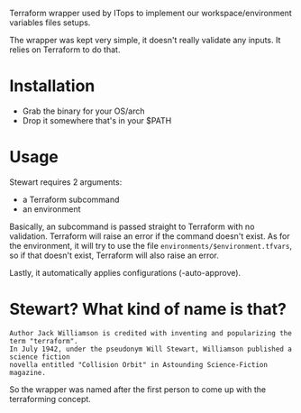 Terraform wrapper used by ITops to implement our workspace/environment variables files setups.

The wrapper was kept very simple, it doesn't really validate any inputs. It relies on Terraform
to do that.

# Installation

+ Grab the binary for your OS/arch
+ Drop it somewhere that's in your $PATH

# Usage

Stewart requires 2 arguments:

+ a Terraform subcommand
+ an environment

Basically, an subcommand is passed straight to Terraform with no validation. Terraform will raise an error if the command
doesn't exist. As for the environment, it will try to use the file `environments/$environment.tfvars`, so if that doesn't
exist, Terraform will also raise an error.

Lastly, it automatically applies configurations (-auto-approve).

# Stewart? What kind of name is that?

~~~
Author Jack Williamson is credited with inventing and popularizing the term "terraform".
In July 1942, under the pseudonym Will Stewart, Williamson published a science fiction
novella entitled "Collision Orbit" in Astounding Science-Fiction magazine.
~~~

So the wrapper was named after the first person to come up with the terraforming concept.

